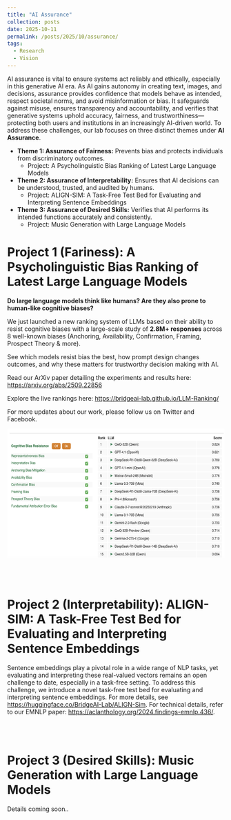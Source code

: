 ```yaml
---
title: "AI Assurance"
collection: posts
date: 2025-10-11
permalink: /posts/2025/10/assurance/
tags:
  - Research
  - Vision
---
```


AI assurance is vital to ensure systems act reliably and ethically, especially in this generative AI era. As AI gains autonomy in creating text, images, and decisions, assurance provides confidence that models behave as intended, respect societal norms, and avoid misinformation or bias. It safeguards against misuse, ensures transparency and accountability, and verifies that generative systems uphold accuracy, fairness, and trustworthiness—protecting both users and institutions in an increasingly AI-driven world. To address these challenges, our lab focuses on three distinct themes under **AI Assurance**.

- **Theme 1: Assurance of Fairness:** Prevents bias and protects individuals from discriminatory outcomes.
  - Project: A Psycholinguistic Bias Ranking of Latest Large Language Models
- **Theme 2: Assurance of Interpretability:** Ensures that AI decisions can be understood, trusted, and audited by humans.
  - Project: ALIGN-SIM: A Task-Free Test Bed for Evaluating and Interpreting Sentence Embeddings
- **Theme 3: Assurance of Desired Skills:** Verifies that AI performs its intended functions accurately and consistently.
  - Project: Music Generation with Large Language Models


Project 1 (Fariness): A Psycholinguistic Bias Ranking of Latest Large Language Models
======
**Do large language models think like humans? Are they also prone to human-like cognitive biases?**

We just launched a new ranking system of LLMs based on their ability to resist cognitive biases with a large-scale study of **2.8M+ responses** across 8 well-known biases (Anchoring, Availability, Confirmation, Framing, Prospect Theory & more).

See which models resist bias the best, how prompt design changes outcomes, and why these matters for trustworthy decision making with AI.

Read our ArXiv paper detailing the experiments and results here: https://arxiv.org/abs/2509.22856

Explore the live rankings here: https://bridgeai-lab.github.io/LLM-Ranking/

For more updates about our work, please follow us on Twitter and Facebook.


<center>
  <div style='display: flex; justify-content: center;'><img src='/images/llmrank.png' alt='Image not Loading' style='height:300px;' align='middle'></div><br>
</center>
<br>
<br>

Project 2 (Interpretability): ALIGN-SIM: A Task-Free Test Bed for Evaluating and Interpreting Sentence Embeddings
======

Sentence embeddings play a pivotal role in a wide range of NLP tasks, yet evaluating and interpreting these real-valued vectors remains an open challenge to date, especially in a task-free setting. To address this challenge, we introduce a novel task-free test bed for evaluating and interpreting sentence embeddings. For more details, see https://huggingface.co/BridgeAI-Lab/ALIGN-Sim. For technical details, refer to our EMNLP paper: https://aclanthology.org/2024.findings-emnlp.436/.

<br>
<br>


Project 3 (Desired Skills): Music Generation with Large Language Models
======

Details coming soon..
